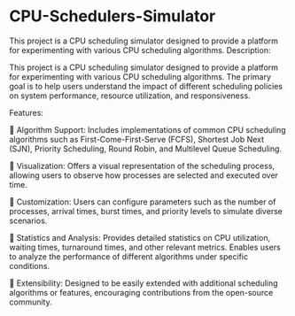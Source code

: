 # CPU-Schedulers-Simulator
This project is a CPU scheduling simulator designed to provide a platform for experimenting with various CPU scheduling algorithms.
Description:

This project is a CPU scheduling simulator designed to provide a platform for experimenting with various CPU scheduling algorithms. The primary goal is to help users understand the impact of different scheduling policies on system performance, resource utilization, and responsiveness.

Features:

 Algorithm Support: Includes implementations of common CPU scheduling algorithms such as First-Come-First-Serve (FCFS), Shortest Job Next (SJN), Priority Scheduling, Round Robin, and Multilevel Queue Scheduling.

 Visualization: Offers a visual representation of the scheduling process, allowing users to observe how processes are selected and executed over time.

 Customization: Users can configure parameters such as the number of processes, arrival times, burst times, and priority levels to simulate diverse scenarios.

 Statistics and Analysis: Provides detailed statistics on CPU utilization, waiting times, turnaround times, and other relevant metrics. Enables users to analyze the performance of different algorithms under specific conditions.

 Extensibility: Designed to be easily extended with additional scheduling algorithms or features, encouraging contributions from the open-source community.
